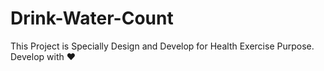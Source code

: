 # Drink-Water-Count
This Project is Specially Design and Develop for Health Exercise Purpose. Develop with ❤️ 
